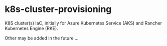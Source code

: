 # k8s-cluster-provisioning
K8S cluster(s) IaC, initially for Azure Kubernetes Service (AKS) and Rancher Kubernetes Engine (RKE).

Other may be added in the future ...

